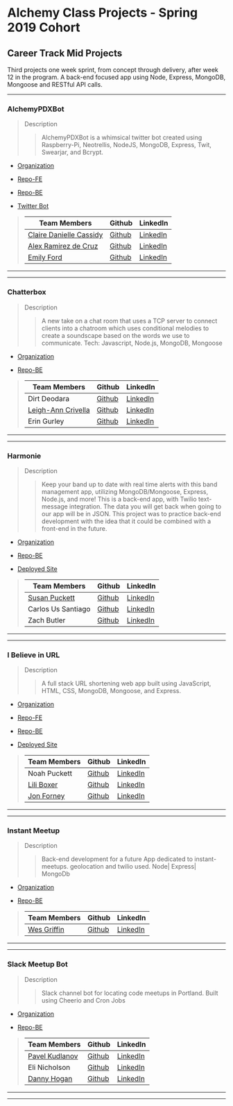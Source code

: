 # Alchemy Class Projects - Spring 2019 Cohort

## Career Track Mid Projects

Third projects one week sprint, from concept through delivery, after week 12 in the program.  A back-end focused app using Node, Express, MongoDB, Mongoose and RESTful API calls.
___

### AlchemyPDXBot

> Description 
>>AlchemyPDXBot is a whimsical twitter bot created using Raspberry-Pi, Neotrellis, NodeJS, MongoDB, Express, Twit, Swearjar, and Bcrypt.

* [Organization](https://github.com/rainbow-robots)

* [Repo-FE](https://github.com/rainbow-robots/alchemy-community-bot)

* [Repo-BE](https://github.com/rainbow-robots/Emoji-Keypad)

* [Twitter Bot](https://twitter.com/alchemypdxbot)

>| Team Members  | Github  | LinkedIn  |
>|---|---|---|
>|  [Claire Danielle Cassidy](https://www.clairedaniellecassidy.com/) | [Github](https://github.com/SlumberParty)   | [LinkedIn](https://www.linkedin.com/in/clairedaniellecassidy/)   |
>|  [Alex Ramirez de Cruz](https://alexramirezdecruz.com/) | [Github](https://github.com/aramirezdecruz3148)   | [LinkedIn](https://www.linkedin.com/in/alex-ramirez-de-cruz/)   |
>|  [Emily Ford](http://htmle.dev/) | [Github](https://github.com/mle4d)   | [LinkedIn](https://www.linkedin.com/in/mle4d/)   |

___
___
### Chatterbox

> Description 
>>A new take on a chat room that uses a TCP server to connect clients into a chatroom which uses conditional melodies to create a soundscape based on the words we use to communicate.  Tech: Javascript, Node.js, MongoDB, Mongoose 

* [Organization](https://github.com/team808)

* [Repo-BE](https://github.com/team808/chatter-box)

>| Team Members  | Github  | LinkedIn  |
>|---|---|---|
>|  Dirt Deodara | [Github](https://github.com/DirtDeodara)   | [LinkedIn](https://www.linkedin.com/in/dirtdeodara/)   |
>|  [Leigh-Ann Crivella](lacrivella.netlify.com/) | [Github](https://github.com/lacrivella)   | [LinkedIn](https://www.linkedin.com/in/lacrivella/)   |
>|  Erin Gurley | [Github](https://github.com/eringurley)   | [LinkedIn](https://www.linkedin.com/in/erin-gurley/)   |

___
___
### Harmonie

> Description 
>>Keep your band up to date with real time alerts with this band management app, utilizing MongoDB/Mongoose, Express, Node.js, and more! This is a back-end app, with Twilio text-message integration. The data you will get back when going to our app will be in JSON. This project was to practice back-end development with the idea that it could be combined with a front-end in the future.

* [Organization](https://github.com/band-tracker)

* [Repo-BE](https://github.com/band-tracker/Harmonie)

* [Deployed Site](https://alchemy-band-manager.herokuapp.com/)

>| Team Members  | Github  | LinkedIn  |
>|---|---|---|
>|  [Susan Puckett](susanpuckett.dev) | [Github](https://github.com/sepuckett86)   | [LinkedIn](https://www.linkedin.com/in/susanpuckett/)   |
>| Carlos Us Santiago |  [Github](https://github.com/carlosus)  |  [LinkedIn](https://www.linkedin.com/in/carlosuss/)  |
>|  Zach Butler | [Github](https://github.com/zach-ryan-butler)   | [LinkedIn](https://www.linkedin.com/in/zach-ryan-butler/)   |

___
___
### I Believe in URL

> Description 
>>A full stack URL shortening web app built using JavaScript, HTML, CSS, MongoDB, Mongoose, and Express.

* [Organization](https://github.com/joliliah)

* [Repo-FE](https://github.com/joliliah/i-believe-in-url-frontend)

* [Repo-BE](https://github.com/joliliah/i-believe-in-url)

* [Deployed Site](https://happy-lovelace-66fb73.netlify.com/auth.html)

>| Team Members  | Github  | LinkedIn  |
>|---|---|---|
>|  Noah Puckett | [Github](https://github.com/noah-puckett)   | [LinkedIn](https://www.linkedin.com/in/noahingrampuckett/)   |
>|  [Lili Boxer](http://www.liliboxer.com/) | [Github](https://github.com/liliboxer)   | [LinkedIn](https://www.linkedin.com/in/lili-boxer/)   |
>|  [Jon Forney](https://www.jonforney.com/) | [Github](https://github.com/MustardJoe)   | [LinkedIn](https://www.linkedin.com/in/jon-forney/)   |

___
___
### Instant Meetup

> Description 
>>Back-end development for a future App dedicated to instant-meetups. geolocation and twilio used. Node| Express| MongoDb

* [Organization](https://github.com/instant-meetup)

* [Repo-BE](https://github.com/instant-meetup/instant-meetup)

>| Team Members  | Github  | LinkedIn  |
>|---|---|---|
>|  [Wes Griffin](http://nerdrich.io/) | [Github](https://github.com/codingclueless)   | [LinkedIn](https://www.linkedin.com/in/wesgriffincodes/)   |

___
___
### Slack Meetup Bot

> Description 
>>Slack channel bot for locating code meetups in Portland.  Built using Cheerio and Cron Jobs

* [Organization](https://github.com/team-eldapa)

* [Repo-BE](https://github.com/team-eldapa/slack-meetup-bot)

>| Team Members  | Github  | LinkedIn  |
>|---|---|---|
>|  [Pavel Kudlanov](http://kudlanov.com/) | [Github](https://github.com/pkudlanov)   | [LinkedIn](https://www.linkedin.com/in/pavelkudlanov/)   |
>|  Eli Nicholson | [Github](https://github.com/EmNicholson93)   | [LinkedIn](https://www.linkedin.com/in/eli-nicholson/)   |
>|  [Danny Hogan](http://www.dannyhogan.dev/) | [Github](https://github.com/dannyhogan)   | [LinkedIn](https://www.linkedin.com/in/danny-hogan/)   |

___
___
